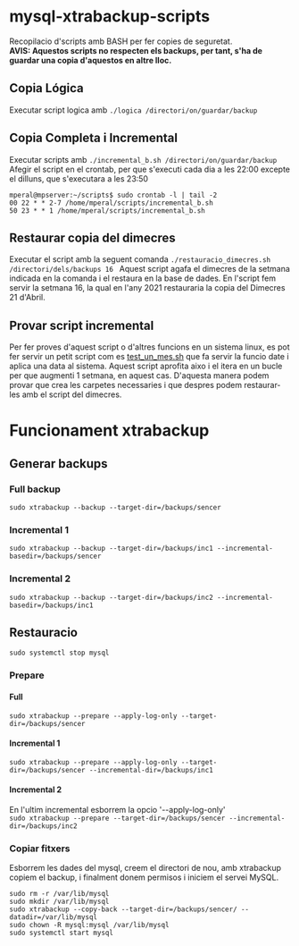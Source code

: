 # mysql-xtrabackup-scripts
Recopilacio d'scripts amb BASH per fer copies de seguretat.<br>
**AVIS: Aquestos scripts no respecten els backups, per tant, s'ha de guardar una copia d'aquestos en altre lloc.**
## Copia Lógica
Executar script logica amb ```./logica /directori/on/guardar/backup```

## Copia Completa i Incremental
Executar scripts amb ```./incremental_b.sh /directori/on/guardar/backup```
Afegir el script en el crontab, per que s'executi cada dia a les 22:00 excepte el dilluns, que s'executara a les 23:50
```
mperal@mpserver:~/scripts$ sudo crontab -l | tail -2
00 22 * * 2-7 /home/mperal/scripts/incremental_b.sh
50 23 * * 1 /home/mperal/scripts/incremental_b.sh
```

## Restaurar copia del dimecres
Executar el script amb la seguent comanda ```./restauracio_dimecres.sh /directori/dels/backups 16 ```
Aquest script agafa el dimecres de la setmana indicada en la comanda i el restaura en la base de dades. En l'script fem servir la setmana 16, la qual en l'any 2021 restauraria la copia del Dimecres 21 d'Abril.

## Provar script incremental
Per fer proves d'aquest script o d'altres funcions en un sistema linux, es pot fer servir un petit script com es [test_un_mes.sh](./test_un_mes.sh) que fa servir la funcio date i aplica una data al sistema. Aquest script aprofita aixo i el itera en un bucle per que augmenti 1 setmana, en aquest cas. D'aquesta manera podem provar que crea les carpetes necessaries i que despres podem restaurar-les amb el script del dimecres.

# Funcionament xtrabackup
## Generar backups
### Full backup
```sudo xtrabackup --backup --target-dir=/backups/sencer```
### Incremental 1
```sudo xtrabackup --backup --target-dir=/backups/inc1 --incremental-basedir=/backups/sencer```

### Incremental 2
```sudo xtrabackup --backup --target-dir=/backups/inc2 --incremental-basedir=/backups/inc1```


## Restauracio
```sudo systemctl stop mysql```

### Prepare
#### Full
```sudo xtrabackup --prepare --apply-log-only --target-dir=/backups/sencer```

#### Incremental 1
```sudo xtrabackup --prepare --apply-log-only --target-dir=/backups/sencer --incremental-dir=/backups/inc1```

#### Incremental 2
En l'ultim incremental esborrem la opcio '--apply-log-only'<br>
```sudo xtrabackup --prepare --target-dir=/backups/sencer --incremental-dir=/backups/inc2```


### Copiar fitxers
Esborrem les dades del mysql, creem el directori de nou, amb xtrabackup copiem el backup, i finalment donem permisos i iniciem el servei MySQL.
```
sudo rm -r /var/lib/mysql
sudo mkdir /var/lib/mysql
sudo xtrabackup --copy-back --target-dir=/backups/sencer/ --datadir=/var/lib/mysql
sudo chown -R mysql:mysql /var/lib/mysql
sudo systemctl start mysql
```
